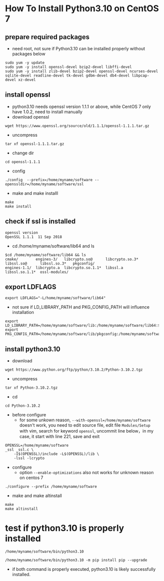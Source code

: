 # How To Install Python3.10 on CentOS 7 

## prepare required packages
* need root, not sure if Python3.10 can be installed properly without packages below
```
sudo yum -y update
sudo yum -y install openssl-devel bzip2-devel libffi-devel
sudo yum -y install zlib-devel bzip2-devel openssl-devel ncurses-devel sqlite-devel readline-devel tk-devel gdbm-devel db4-devel libpcap-devel xz-devel
```

## install openssl
* python3.10 needs openssl version 1.1.1 or above, while CentOS 7 only have 1.0.2, need to install  manually
* download openssl
```
wget https://www.openssl.org/source/old/1.1.1/openssl-1.1.1.tar.gz
```
* uncompress
```
tar xf openssl-1.1.1.tar.gz
```
* change dir
```
cd openssl-1.1.1
```
* config
```
./config  --prefix=/home/myname/software --openssldir=/home/myname/software/ssl
```
* make and make installl
```
make
make install
```

## check if ssl is installed
```
openssl version
OpenSSL 1.1.1  11 Sep 2018
```
* cd /home/myname/software/lib64 and ls
```
$cd /home/myname/software/lib64 && ls
cmake/        engines-3/   libcrypto.so@      libcrypto.so.3*  libssl.so@      libssl.so.3*   pkgconfig/
engines-1.1/  libcrypto.a  libcrypto.so.1.1*  libssl.a         libssl.so.1.1*  ossl-modules/
```

## export LDFLAGS
```
export LDFLAGS="-L/home/myname/software/lib64"
```
* not sure if LD_LIBRARY_PATH and PKG_CONFIG_PATH will influence installation
```
export LD_LIBRARY_PATH=/home/myname/software/lib:/home/myname/software/lib64:$LD_LIBRARY_PATH
export PKG_CONFIG_PATH=/home/myname/software/lib/pkgconfig:/home/myname/software/lib64/pkgconfig:$PKG_CONFIG_PATH
```

## install python3.10
* download
```
wget https://www.python.org/ftp/python/3.10.2/Python-3.10.2.tgz
```
* uncompress
```
tar xf Python-3.10.2.tgz
```

* cd
```
cd Python-3.10.2
```
* before configure
  *  for some unkown reason, `--with-openssl=/home/myname/software` doesn't work, you need to edit source file, edit file `Modules/Setup` with vim,  search for keyword `openssl`, uncommit line below，in my case, it start with line 221, save and exit

```
OPENSSL=/home/myname/software
_ssl _ssl.c \
    -I$(OPENSSL)/include -L$(OPENSSL)/lib \
    -lssl -lcrypto
```
* configure
  * option `--enable-optimizations` also not works for unknown reason on centos 7
```
./configure --prefix /home/myname/software
```

* make and make altinstall
```
make
make altinstall
```
# test if python3.10 is properly installed
```
/home/myname/software/bin/python3.10
```
```
/home/myname/software/bin/python3.10 -m pip install pip --upgrade
```
* if both command is properly executed, python3.10 is likely successfully installed.
